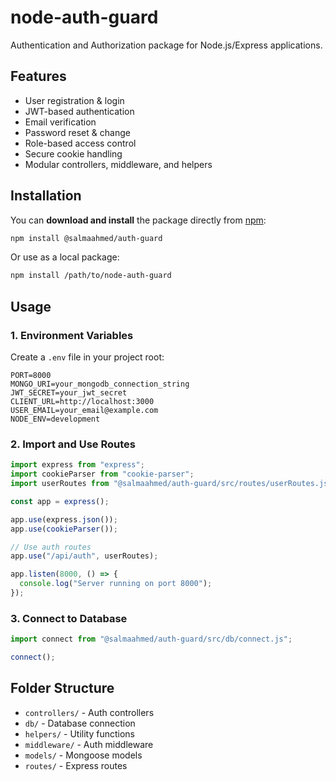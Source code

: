 # node-auth-guard

Authentication and Authorization package for Node.js/Express applications.

## Features

- User registration & login
- JWT-based authentication
- Email verification
- Password reset & change
- Role-based access control
- Secure cookie handling
- Modular controllers, middleware, and helpers

## Installation
You can **download and install** the package directly from [npm](https://www.npmjs.com/package/@salmaahmed/auth-guard):

```bash
npm install @salmaahmed/auth-guard
```

Or use as a local package:

```bash
npm install /path/to/node-auth-guard
```

## Usage

### 1. Environment Variables

Create a `.env` file in your project root:

```env
PORT=8000
MONGO_URI=your_mongodb_connection_string
JWT_SECRET=your_jwt_secret
CLIENT_URL=http://localhost:3000
USER_EMAIL=your_email@example.com
NODE_ENV=development
```

### 2. Import and Use Routes

```javascript
import express from "express";
import cookieParser from "cookie-parser";
import userRoutes from "@salmaahmed/auth-guard/src/routes/userRoutes.js"; // adjust path if needed

const app = express();

app.use(express.json());
app.use(cookieParser());

// Use auth routes
app.use("/api/auth", userRoutes);

app.listen(8000, () => {
  console.log("Server running on port 8000");
});
```

### 3. Connect to Database

```javascript
import connect from "@salmaahmed/auth-guard/src/db/connect.js";

connect();
```

## Folder Structure

- `controllers/` - Auth controllers
- `db/` - Database connection
- `helpers/` - Utility functions
- `middleware/` - Auth middleware
- `models/` - Mongoose models
- `routes/` - Express routes
